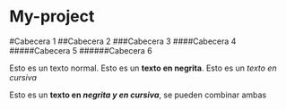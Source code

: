 # My-project

#Cabecera 1
##Cabecera 2
###Cabecera 3
####Cabecera 4
#####Cabecera 5
######Cabecera 6
  
  Esto es un texto normal. Esto es un **texto en negrita**. Esto es un *texto en cursiva* 
  
  Esto es un **texto en *negrita y en cursiva***, se pueden combinar ambas
